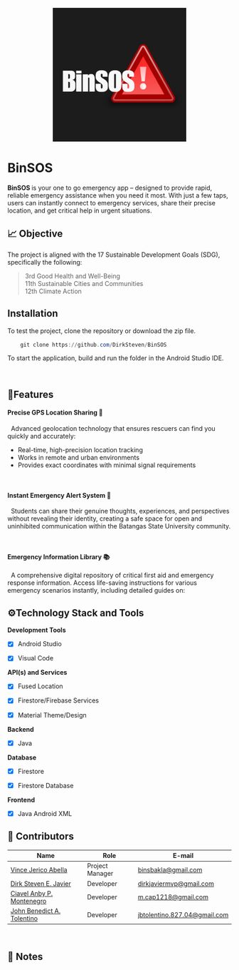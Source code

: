 <p align = "center">
  <img src = "logobins.jpg" width = "300" height = "300" alt="LogoInsert"> 
</p>




# BinSOS


<b> BinSOS </b> is your one to go emergency app – designed to provide rapid, reliable emergency assistance when you need it most. With just a few taps, users can instantly connect to emergency services, share their precise location, and get critical help in urgent situations.
<br>


## 📈 Objective </a><br>
The project is aligned with the 17 Sustainable Development Goals (SDG), specifically the following:

> 3rd Good Health and Well-Being <br>
> 11th Sustainable Cities and Communities <br>
> 12th Climate Action <br>


## Installation

To test the project, clone the repository or download the zip file.


``` powershell
    git clone https://github.com/DirkSteven/BinSOS
``` 

To start the application, build and run the folder in the Android Studio IDE. 

<br>






## 🎯Features 




#### Precise GPS Location Sharing 📍    

&nbsp; Advanced geolocation technology that ensures rescuers can find you quickly and accurately:

- Real-time, high-precision location tracking
- Works in remote and urban environments
- Provides exact coordinates with minimal signal requirements

<br>


#### Instant Emergency Alert System 🚨

&nbsp; Students can share their genuine thoughts, experiences, and perspectives without revealing their identity, creating a safe space for open and uninhibited communication within the Batangas State University community.  

<br>


#### Emergency Information Library 📚

&nbsp; A comprehensive digital repository of critical first aid and emergency response information. Access life-saving instructions for various emergency scenarios instantly, including detailed guides on:




## ⚙️Technology Stack and Tools

<b> Development Tools </b>

- [x] Android Studio
- [x] Visual Code


<b> API(s) and Services </b>

- [x] Fused Location
- [x] Firestore/Firebase Services
- [x] Material Theme/Design


<b>Backend </b> <br>

- [x] Java

<b> Database </b> </br>

- [x] Firestore


- [x] Firestore Database

<b>Frontend </b>

- [x] Java Android XML



## 👷‍ Contributors<br>

| Name | Role | E-mail |
| --- | --- | --- |
| <a href = "https://github.com/DirkSteven">Vince Jerico Abella</a> | Project Manager| binsbakla@gmail.com | 
| <a href = "https://github.com/LanceAndrei04">Dirk Steven E. Javier </a>| Developer  | dirkjaviermvp@gmail.com |
| <a href = "https://github.com/AeronEvangelista">Ciavel Anby P. Montenegro </a>| Developer | m.cap1218@gmail.com |
| <a href = "https://github.com/AeronEvangelista">John Benedict A. Tolentino </a>| Developer | jbtolentino.827.04@gmail.com |



<br>


##  <a id = "notes"> 📝 Notes </a><br>
<!-- [1] *** INSERT NOTE ***











